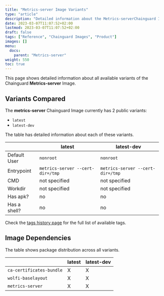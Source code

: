 ```yaml
---
title: "Metrics-server Image Variants"
type: "article"
description: "Detailed information about the Metrics-serverChainguard Image variants"
date: 2023-03-07T11:07:52+02:00
lastmod: 2023-03-07T11:07:52+02:00
draft: false
tags: ["Reference", "Chainguard Images", "Product"]
images: []
menu:
  docs:
    parent: "Metrics-server"
weight: 550
toc: true
---
```


This page shows detailed information about all available variants of the Chainguard **Metrics-server** Image.

## Variants Compared
The **metrics-server** Chainguard Image currently has 2 public variants: 

- `latest`
- `latest-dev`

The table has detailed information about each of these variants.

|              | latest                           | latest-dev                       |
|--------------|----------------------------------|----------------------------------|
| Default User | `nonroot`                        | `nonroot`                        |
| Entrypoint   | `metrics-server --cert-dir=/tmp` | `metrics-server --cert-dir=/tmp` |
| CMD          | not specified                    | not specified                    |
| Workdir      | not specified                    | not specified                    |
| Has apk?     | no                               | no                               |
| Has a shell? | no                               | no                               |

Check the [tags history page](/chainguard/chainguard-images/reference/metrics-server/tags_history/) for the full list of available tags.
## Image Dependencies
The table shows package distribution across all variants.

|                          | latest | latest-dev |
|--------------------------|--------|------------|
| `ca-certificates-bundle` | X      | X          |
| `wolfi-baselayout`       | X      | X          |
| `metrics-server`         | X      | X          |
